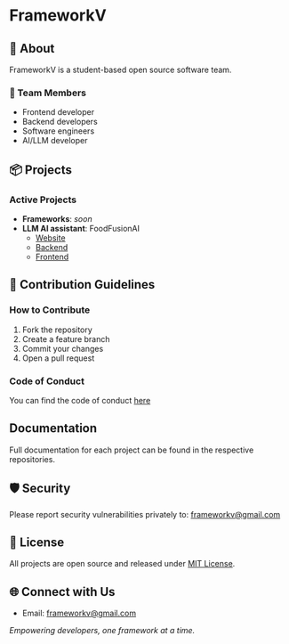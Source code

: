 # FrameworkV

## 🚀 About

FrameworkV is a student-based open source software team.

### 🔎 Team Members

- Frontend developer
- Backend developers
- Software engineers
- AI/LLM developer


## 📦 Projects

### Active Projects
- **Frameworks**: *soon*
- **LLM AI assistant**: FoodFusionAI
  - [Website](https://zealous-bush-0277f6903.5.azurestaticapps.net/)
  - [Backend](https://github.com/FrameworkV/FoodFusionAI)
  - [Frontend](https://github.com/FrameworkV/FoodFusionAI-Website)

## 🤝 Contribution Guidelines

### How to Contribute
1. Fork the repository
2. Create a feature branch
3. Commit your changes
4. Open a pull request

### Code of Conduct

You can find the code of conduct [here](https://github.com/FrameworkV/.github/blob/main/.github/CODE_OF_CONDUCT.md)

## Documentation 

Full documentation for each project can be found in the respective repositories. 

## 🛡️ Security

Please report security vulnerabilities privately to: frameworkv@gmail.com

## 📜 License

All projects are open source and released under [MIT License](https://github.com/FrameworkV/.github/blob/main/LICENSE).

## 🌐 Connect with Us
- Email: frameworkv@gmail.com

*Empowering developers, one framework at a time.*
